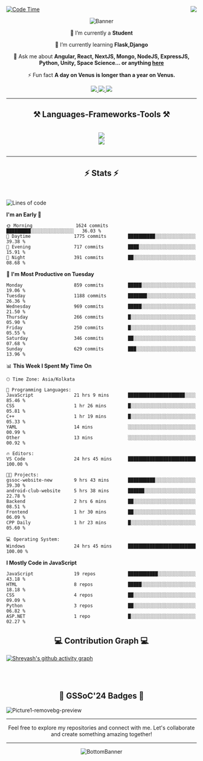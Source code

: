 <div>
 
<img align="right" src="https://visitor-badge.laobi.icu/badge?page_id=shreyash3087.shreyash3087" />

 [![Code Time](https://wakatime.com/badge/user/cd5f70df-e644-46f4-a03b-e1ce78615131.svg)](https://wakatime.com/@cd5f70df-e644-46f4-a03b-e1ce78615131)
 
</div>


<div align="center">
 
![Banner](https://github.com/user-attachments/assets/fe33d289-b057-4d85-ad76-3103802aa9e1)

</div>


<div align="center">
 
 🔭 I’m currently a **Student** 
 
 🌱 I’m currently learning **Flask,Django**

💬 Ask me about **Angular, React, NextJS, Mongo, NodeJS, ExpressJS, Python, Unity, Space Science... or anything [here](https://github.com/shreyash3087/shreyash3087/issues)**

⚡ Fun fact **A day on Venus is longer than a year on Venus.**

</div>
 
<div align="center"> 
  <a href="mailto:shreyash3087@gmail.com">
    <img src="https://img.shields.io/badge/Gmail-333333?style=for-the-badge&logo=gmail&logoColor=red" />
  </a>
  <a href="https://www.linkedin.com/in/shreyash-srivastava-1a1161280" target="_blank">
    <img src="https://img.shields.io/badge/LinkedIn-0077B5?style=for-the-badge&logo=linkedin&logoColor=white" target="_blank" />
  </a>
  <a href="https://github.com/shreyash3087" target="_blank">
     <img src="https://img.shields.io/badge/Github-FF5722?style=for-the-badge&logo=github&logoColor=white" target="_blank" />
  </a>
</div>
<hr/>
 
<h2 align="center">⚒️ Languages-Frameworks-Tools ⚒️</h2>
<br/>
<div align="center">
    <img src="https://skillicons.dev/icons?i=react,bootstrap,html,css,vscode,github,figma,cpp,vercel,netlify" /><br>
    <img src="https://skillicons.dev/icons?i=tailwind,git,nodejs,python,javascript,typescript,express,firebase,mongodb,nextjs,unity,azure,blender" /><br>
</div>

<br/>
<hr/>

<h2 align="center">⚡ Stats ⚡</h2>

<br>
<div>
 
 
<!--START_SECTION:waka-->
![Lines of code](https://img.shields.io/badge/From%20Hello%20World%20I%27ve%20Written-1.2%20million%20lines%20of%20code-blue)

**I'm an Early 🐤** 

```text
🌞 Morning                1624 commits        █████████░░░░░░░░░░░░░░░░   36.03 % 
🌆 Daytime                1775 commits        ██████████░░░░░░░░░░░░░░░   39.38 % 
🌃 Evening                717 commits         ████░░░░░░░░░░░░░░░░░░░░░   15.91 % 
🌙 Night                  391 commits         ██░░░░░░░░░░░░░░░░░░░░░░░   08.68 % 
```
📅 **I'm Most Productive on Tuesday** 

```text
Monday                   859 commits         █████░░░░░░░░░░░░░░░░░░░░   19.06 % 
Tuesday                  1188 commits        ███████░░░░░░░░░░░░░░░░░░   26.36 % 
Wednesday                969 commits         █████░░░░░░░░░░░░░░░░░░░░   21.50 % 
Thursday                 266 commits         █░░░░░░░░░░░░░░░░░░░░░░░░   05.90 % 
Friday                   250 commits         █░░░░░░░░░░░░░░░░░░░░░░░░   05.55 % 
Saturday                 346 commits         ██░░░░░░░░░░░░░░░░░░░░░░░   07.68 % 
Sunday                   629 commits         ███░░░░░░░░░░░░░░░░░░░░░░   13.96 % 
```


📊 **This Week I Spent My Time On** 

```text
🕑︎ Time Zone: Asia/Kolkata

💬 Programming Languages: 
JavaScript               21 hrs 9 mins       █████████████████████░░░░   85.46 % 
CSS                      1 hr 26 mins        █░░░░░░░░░░░░░░░░░░░░░░░░   05.81 % 
C++                      1 hr 19 mins        █░░░░░░░░░░░░░░░░░░░░░░░░   05.33 % 
YAML                     14 mins             ░░░░░░░░░░░░░░░░░░░░░░░░░   00.99 % 
Other                    13 mins             ░░░░░░░░░░░░░░░░░░░░░░░░░   00.92 % 

🔥 Editors: 
VS Code                  24 hrs 45 mins      █████████████████████████   100.00 % 

🐱‍💻 Projects: 
gssoc-website-new        9 hrs 43 mins       ██████████░░░░░░░░░░░░░░░   39.30 % 
android-club-website     5 hrs 38 mins       ██████░░░░░░░░░░░░░░░░░░░   22.78 % 
Backend                  2 hrs 6 mins        ██░░░░░░░░░░░░░░░░░░░░░░░   08.51 % 
Frontend                 1 hr 30 mins        ██░░░░░░░░░░░░░░░░░░░░░░░   06.09 % 
CPP Daily                1 hr 23 mins        █░░░░░░░░░░░░░░░░░░░░░░░░   05.60 % 

💻 Operating System: 
Windows                  24 hrs 45 mins      █████████████████████████   100.00 % 
```

**I Mostly Code in JavaScript** 

```text
JavaScript               19 repos            ███████████░░░░░░░░░░░░░░   43.18 % 
HTML                     8 repos             █████░░░░░░░░░░░░░░░░░░░░   18.18 % 
CSS                      4 repos             ██░░░░░░░░░░░░░░░░░░░░░░░   09.09 % 
Python                   3 repos             ██░░░░░░░░░░░░░░░░░░░░░░░   06.82 % 
ASP.NET                  1 repo              █░░░░░░░░░░░░░░░░░░░░░░░░   02.27 % 
```




<!--END_SECTION:waka-->

</div>

<div>
  <div align="center" ><h2 align="center">💻 Contribution Graph 💻</h2></div>
 
  [![Shreyash's github activity graph](https://github-readme-activity-graph.vercel.app/graph?username=shreyash3087&hide_border=true&theme=github)](https://github.com/ashutosh00710/github-readme-activity-graph)
 
</div>

<br/><br/>

<h2 align="center">🔰 GSSoC'24 Badges 🔰</h2>

![Picture1-removebg-preview](https://github.com/user-attachments/assets/4ece96a5-043a-44df-b51b-40738d3603ff)

<div align="center"> 
  <hr/>
  Feel free to explore my repositories and connect with me. Let's collaborate and create something amazing together!
  <hr/>
</div>

<div align="center">
 
![BottomBanner](https://github.com/user-attachments/assets/7afe064f-9b9f-401d-bec1-35c8625bb3dc)

</div>

